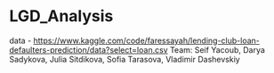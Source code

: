 # LGD_Analysis
data - https://www.kaggle.com/code/faressayah/lending-club-loan-defaulters-prediction/data?select=loan.csv
Team: Seif Yacoub, Darya Sadykova, Julia Sitdikova, Sofia Tarasova, Vladimir Dashevskiy
